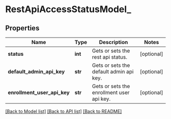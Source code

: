 # RestApiAccessStatusModel_

## Properties
Name | Type | Description | Notes
------------ | ------------- | ------------- | -------------
**status** | **int** | Gets or sets the rest api status. | [optional] 
**default_admin_api_key** | **str** | Gets or sets the default admin api key. | [optional] 
**enrollment_user_api_key** | **str** | Gets or sets the enrollment user api key. | [optional] 

[[Back to Model list]](../README.md#documentation-for-models) [[Back to API list]](../README.md#documentation-for-api-endpoints) [[Back to README]](../README.md)


